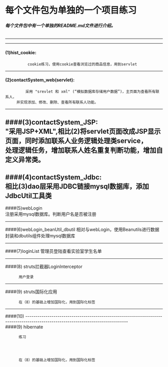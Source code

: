 #                                 每个文件包为单独的一个项目练习    
  
    
    
###### ___每个文件包中有一个单独的README.md文件进行介绍。___  

-------------------------------------------------------------------------------------------------------------------------------
-------------------------------------------------------------------------------------------------------------------------------

#### (1)hist_cookie:
              cookie练习，使用cookie查看浏览过的商品信息，用到servlet
---------------------------------------------------------------------------------------------------------------------------------
#### (2)contactSystem_web(servlet): 
             采用 "srevlet 和 xml" (“模拟数据库存储用户数据”)，主页面为查看所有联系人，  
         并实现添加、修改、删除、查看所有联系人功能。
---------------------------------------------------------------------------------------------------------------------------------  
####(3)contactSystem_JSP:  
         "采用JSP+XML",相比(2)将servlet页面改成JSP显示页面，同时添加联系人业务逻辑处理类service，  
         处理逻辑任务，增加联系人姓名重复判断功能，增加自定义异常类。
---------------------------------------------------------------------------------------------------------------------------------  
####(4)contactSystem_Jdbc:  
         相比(3)dao层采用JDBC链接mysql数据库，添加JdbcUtil工具类
---------------------------------------------------------------------------------------------------------------------------------  
####(5)webLogin  
         注册采用mysql数据库。判断用户名是否被注册
 
 ---------------------------------------------------------------------------------------------------------------------------------  
####(6)webLogin_beanUtil_dbutil
         相对与webLogin，使用Beanutils进行数据封装和dbutils组件处理mysql数据库
 
---------------------------------------------------------------------------------------------------------------------------------  
####(7)loginList 
          管理员登陆查看实验室学生名单
 
---------------------------------------------------------------------------------------------------------------------------------  
####(8) struts拦截器LoginInterceptor

          用户登录
 
 ---------------------------------------------------------------------------------------------------------------------------------  
####(9) struts国际化应用

          在（8）的基础上增加国际化，用到国际化标签
 
 ---------------------------------------------------------------------------------------------------------------------------------  
####(10)  ---------------------------------------------------------------------------------------------------------------------------------  
####(9) hibernate

          练习
 



          在（8）的基础上增加国际化，用到国际化标签
 


